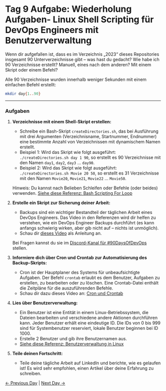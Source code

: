
# **Tag 9 Aufgabe: Wiederholung Aufgaben- Linux Shell Scripting für DevOps Engineers mit Benutzerverwaltung**


Wenn dir aufgefallen ist, dass es im Verzeichnis „2023“ dieses Repositories insgesamt 90 Unterverzeichnisse gibt – was hast du gedacht? Wie habe ich 90 Verzeichnisse erstellt? Manuell, eines nach dem anderen? Mit einem Skript oder einem Befehl?

Alle 90 Verzeichnisse wurden innerhalb weniger Sekunden mit einem einfachen Befehl erstellt:

```bash
mkdir day{1..90}
```

---

### **Aufgaben**

1. **Verzeichnisse mit einem Shell-Skript erstellen:**

   * Schreibe ein Bash-Skript `createDirectories.sh`, das bei Ausführung mit drei Argumenten (Verzeichnisname, Startnummer, Endnummer) eine bestimmte Anzahl von Verzeichnissen mit dynamischem Namen erstellt.
   * Beispiel 1: Wird das Skript wie folgt ausgeführt: `./createDirectories.sh day 1 90`, so erstellt es 90 Verzeichnisse mit den Namen `day1`, `day2`, `day3` ... `day90`.
   * Beispiel 2: Wird das Skript wie folgt ausgeführt: `./createDirectories.sh Movie 20 50`, so erstellt es 31 Verzeichnisse mit den Namen `Movie20`, `Movie21`, `Movie22` ... `Movie50`.

   Hinweis: Du kannst nach Belieben Schleifen oder Befehle (oder beides) verwenden. [Siehe diese Referenz: Bash Scripting For Loop](https://www.geeksforgeeks.org/bash-scripting-for-loop/)

2. **Erstelle ein Skript zur Sicherung deiner Arbeit:**

   * Backups sind ein wichtiger Bestandteil der täglichen Arbeit eines DevOps Engineers. Das Video in den Referenzen wird dir helfen zu verstehen, wie ein DevOps Engineer Backups durchführt (es kann anfangs schwierig wirken, aber gib nicht auf – nichts ist unmöglich).
   * Schau dir [dieses Video](https://youtu.be/aolKiws4Joc) als Anleitung an.

   Bei Fragen kannst du sie im [Discord-Kanal für #90DaysOfDevOps](https://discord.gg/hs3Pmc5F) stellen.

3. **Informiere dich über Cron und Crontab zur Automatisierung des Backup-Skripts:**

   * Cron ist der Hauptplaner des Systems für unbeaufsichtigte Aufgaben. Der Befehl `crontab` erlaubt es dem Benutzer, Aufgaben zu erstellen, zu bearbeiten oder zu löschen. Eine Crontab-Datei enthält die Zeitpläne für die auszuführenden Befehle.
   * Schau dir dazu dieses Video an: [Cron und Crontab](https://youtu.be/aolKiws4Joc)

4. **Lies über Benutzerverwaltung:**

   * Ein Benutzer ist eine Entität in einem Linux-Betriebssystem, die Dateien bearbeiten und verschiedene andere Aktionen durchführen kann. Jeder Benutzer erhält eine eindeutige ID. Die IDs von 0 bis 999 sind für Systembenutzer reserviert, lokale Benutzer beginnen bei ID 1000.
   * Erstelle 2 Benutzer und gib ihre Benutzernamen aus.
   * [Siehe diese Referenz: Benutzerverwaltung in Linux](https://www.geeksforgeeks.org/user-management-in-linux/)

5. **Teile deinen Fortschritt:**

   * Teile deine tägliche Arbeit auf LinkedIn und berichte, wie es gelaufen ist! Es wird sehr empfohlen, einen Artikel über deine Erfahrung zu schreiben.


[← Previous Day](../day04/README.md) | [Next Day →](../day06/README.md)
